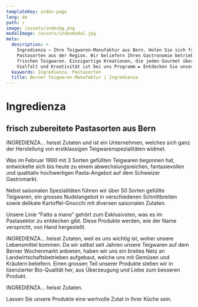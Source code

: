 ```yaml
---
templateKey: index-page
lang: de
path: /
image: /assets/indexbg.png
modalImage: /assets/indexmodal.jpg
meta:
  description: >
    Ingredienza – Ihre Teigwaren-Manufaktur aus Bern. Holen Sie sich frische
    Pastasorten aus der Region. Wir beliefern Ihren Gastronomie betrieb mit
    frischen Teigwaren. Einzigartige Kreationen, die jeden Gourmet überraschen.
    Vielfalt und Kreativität ist bei uns Programm ► Entdecken Sie unser Angebot
  keywords: Ingredienza, Pastasorten 
  title: Berner Teigwaren-Manufaktur | Ingredienza 
---
```


# Ingredienza

## frisch zubereitete Pastasorten aus Bern 

INGREDIENZA... heisst Zutaten und ist ein Unternehmen, welches sich ganz der
Herstellung von erstklassigen Teigwarenspezialitäten widmet. 

Was im Februar 1990 mit 3 Sorten gefüllten Teigwaren begonnen hat,
entwickelte sich bis heute zu einem abwechslungsreichen, fantasievollen
und qualitativ hochwertigen Pasta-Angebot auf dem Schweizer Gastromarkt.

Nebst saisonalen Spezialitäten führen wir über 50 Sorten gefüllte
Teigwaren, ein grosses Nudelangebot in verschiedenen Schnittbreiten
sowie delikate Kartoffel-Gnocchi mit diversen saisonalen Zutaten.

Unsere Linie “Fatto a mano” gehört zum Exklusivsten, was es
im Pastasektor zu entdecken gibt. Diese Produkte werden, wie der Name
verspricht, von Hand hergestellt. 

INGREDIENZA... heisst Zutaten, weil es uns wichtig ist, woher unsere
Lebensmittel kommen. Da wir selbst seit Jahren unsere Teigwaren
auf dem Berner Wochenmarkt anbieten, haben wir uns ein breites Netz an
Landwirtschaftsbetrieben aufgebaut, welche uns mit Gemüsen und Kräutern
beliefern. Einen grossen Teil unserer Produkte stellen wir in lizenzierter
Bio-Qualität her, aus Überzeugung und Liebe zum besseren Produkt.

INGREDIENZA... heisst Zutaten. 

Lassen Sie unsere Produkte eine wertvolle Zutat in Ihrer Küche sein.
